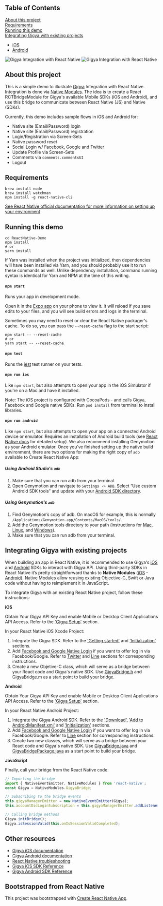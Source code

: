 ## Table of Contents  
[About this project](#about)  
[Requirements](#requirements)  
[Running this demo](#running)  
[Integrating Gigya with existing projects](#existing)  
* [iOS](#ios)  
* [Android](#android)  


![Gigya Integration with React Native](http://alejandro.gigya-cs.com/ReactNativeDemo/gigyareactnative.gif) ![Gigya Integration with React Native](http://alejandro.gigya-cs.com/ReactNativeDemo/rnComments.gif)

<a name="about"></a>
## About this project

This is a simple demo to illustrate [Gigya](http://www.gigya.com) Integration with React Native. Integration is done via [Native Modules](https://facebook.github.io/react-native/docs/native-modules-ios.html). The idea is to create a React RCTBridgeModule for Gigya's available Mobile SDKs (iOS and Android), and use this bridge to communicate between React Native (JS) and Native (SDKs).

Currently, this demo includes sample flows in iOS and Android for:
* Native site (Email/Password) login
* Native site (Email/Password) registration
* Login/Registration via Screen-Sets
* Native password reset
* Social Login w/ Facebook, Google and Twitter
* Update Profile via Screen-Sets
* Comments via `comments.commentsUI`
* Logout

<a name="requirements"></a>
## Requirements

```
brew install node
brew install watchman
npm install -g react-native-cli
```

[See React Native official documentation for more information on setting up your environment](https://facebook.github.io/react-native/docs/getting-started.html)

<a name="running"></a>
## Running this demo

```
cd ReactNative-Demo
npm install
# or
yarn install
```

If Yarn was installed when the project was initialized, then dependencies will have been installed via Yarn, and you should probably use it to run these commands as well. Unlike dependency installation, command running syntax is identical for Yarn and NPM at the time of this writing.

#### `npm start`

Runs your app in development mode.

Open it in the [Expo app](https://expo.io) on your phone to view it. It will reload if you save edits to your files, and you will see build errors and logs in the terminal.

Sometimes you may need to reset or clear the React Native packager's cache. To do so, you can pass the `--reset-cache` flag to the start script:

```
npm start -- --reset-cache
# or
yarn start -- --reset-cache
```

#### `npm test`

Runs the [jest](https://github.com/facebook/jest) test runner on your tests.

#### `npm run ios`

Like `npm start`, but also attempts to open your app in the iOS Simulator if you're on a Mac and have it installed.

Note: The iOS project is configured with CocoaPods - and calls Gigya, Facebook and Google native SDKs. Run `pod install` from terminal to install libraries.

#### `npm run android`

Like `npm start`, but also attempts to open your app on a connected Android device or emulator. Requires an installation of Android build tools (see [React Native docs](https://facebook.github.io/react-native/docs/getting-started.html) for detailed setup). We also recommend installing Genymotion as your Android emulator. Once you've finished setting up the native build environment, there are two options for making the right copy of `adb` available to Create React Native App:

##### Using Android Studio's `adb`

1. Make sure that you can run adb from your terminal.
2. Open Genymotion and navigate to `Settings -> ADB`. Select “Use custom Android SDK tools” and update with your [Android SDK directory](https://stackoverflow.com/questions/25176594/android-sdk-location).

##### Using Genymotion's `adb`

1. Find Genymotion’s copy of adb. On macOS for example, this is normally `/Applications/Genymotion.app/Contents/MacOS/tools/`.
2. Add the Genymotion tools directory to your path (instructions for [Mac](http://osxdaily.com/2014/08/14/add-new-path-to-path-command-line/), [Linux](http://www.computerhope.com/issues/ch001647.htm), and [Windows](https://www.howtogeek.com/118594/how-to-edit-your-system-path-for-easy-command-line-access/)).
3. Make sure that you can run adb from your terminal.

<a name="existing"></a>
## Integrating Gigya with existing projects
When building an app in React Native, it is recommended to use Gigya's [iOS](https://developers.gigya.com/display/GD/iOS) and [Android](https://developers.gigya.com/display/GD/Android) SDKs to interact with Gigya API. Using third-party SDKs in React Native it’s pretty straightforward thanks to **Native Modules** ([iOS](https://facebook.github.io/react-native/docs/native-modules-ios.html) - [Android](https://facebook.github.io/react-native/docs/native-modules-android.html)). Native Modules allow reusing existing Objective-C, Swift or Java code without having to reimplement it in JavaScript.

To integrate Gigya with an existing React Native project, follow these instructions:

<a name="ios"></a>
**iOS**

Obtain Your Gigya API Key and enable Mobile or Desktop Client Applications API Access. Refer to the ['Gigya Setup'](https://developers.gigya.com/display/GD/iOS#iOS-GigyaSetup-ObtainYourGigyaAPIKey) section.

In your React Native iOS Xcode Project:

1. Integrate the Gigya SDK. Refer to the ['Getting started'](https://developers.gigya.com/display/GD/iOS#iOS-LibraryGuide) and ['Initialization'](https://developers.gigya.com/display/GD/iOS#iOS-Initialization) sections.
2. Add [Facebook and Google Native Login](https://developers.gigya.com/display/GD/iOS#iOS-ConfiguringNativeLogin) if you want to offer log in via Facebook/Google. Refer to [Twitter](https://developers.gigya.com/display/GD/iOS#iOS-AddingTwitterSingleSign-on) and [Line](https://developers.gigya.com/display/GD/iOS#iOS-AddingLINENativeLogin) sections for corresponding instructions.
3. Create a new Objetive-C class, which will serve as a bridge between your React code and Gigya's native SDK. Use [GigyaBridge.h](https://github.com/gigya/ReactNative-Demo/blob/master/ios/gigyareactnative/GigyaBridge.h) and [GigyaBridge.m](https://github.com/gigya/ReactNative-Demo/blob/master/ios/gigyareactnative/GigyaBridge.m) as a start point to build your bridge.

<a name="android"></a>
**Android**

Obtain Your Gigya API Key and enable Mobile or Desktop Client Applications API Access. Refer to the ['Gigya Setup'](https://developers.gigya.com/display/GD/Android#Android-GigyaSetup-ObtainYourGigyaAPIKey) section.

In your React Native Android Project:

1. Integrate the Gigya Android SDK. Refer to the ['Download'](https://developers.gigya.com/display/GD/Android#Android-Download), ['Add to AndroidManifest.xml'](https://developers.gigya.com/display/GD/Android#Android-AddtoAndroidManifest.xml) and ['Initialization'](https://developers.gigya.com/display/GD/Android#Android-Initialization) sections.
2. Add [Facebook and Google Native Login](https://developers.gigya.com/display/GD/Android#Android-ConfiguringNativeLogin) if you want to offer log in via Facebook/Google. Refer to [Line](https://developers.gigya.com/display/GD/Android#Android-AddingLINENativeLogin) section for corresponding instructions.
3. Create two new classes, which will serve as a bridge between your React code and Gigya's native SDK. Use [GigyaBridge.java](https://github.com/gigya/ReactNative-Demo/blob/master/android/app/src/main/java/com/gigyareactnative/GigyaBridge.java) and [GigyaBridgePackage.java](https://github.com/gigya/ReactNative-Demo/blob/master/android/app/src/main/java/com/gigyareactnative/GigyaBridgePackage.java) as a start point to build your bridge.


**JavaScript**

Finally, call your bridge from the React Native code: 
```jsx
// Importing the bridge
import { NativeEventEmitter, NativeModules } from 'react-native';
const Gigya = NativeModules.GigyaBridge;

// Subscribing to the bridge events
this.gigyaManagerEmitter = new NativeEventEmitter(Gigya);
this.accountDidLoginSubscription = this.gigyaManagerEmitter.addListener('AccountDidLogin', this.onAccountDidLogin);

// Calling bridge methods
Gigya.initBridge();
Gigya.isSessionValid(this.onIsSessionValidCompleted);
```

## Other resources
* [Gigya iOS documentation](https://developers.gigya.com/display/GD/iOS)
* [Gigya Android documentation](https://developers.gigya.com/display/GD/Android)
* [React Native troubleshooting](https://facebook.github.io/react-native/docs/troubleshooting.html)
* [Gigya iOS SDK Reference](https://developers.gigya.com/display/GD/iOS+SDK+Reference)
* [Gigya Android SDK Reference](https://developers.gigya.com/display/GD/Android+SDK+Reference)

## Bootstrapped from React Native

This project was bootstrapped with [Create React Native App](https://github.com/react-community/create-react-native-app).

